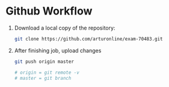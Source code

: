 # Github Workflow

1. Download a local copy of the repository:

    ```bash
    git clone https://github.com/arturonline/exam-70483.git
    ```

2. After finishing job, upload changes

    ```bash
    git push origin master

    # origin = git remote -v
    # master = git branch

    ```
